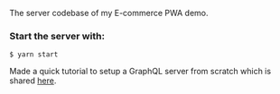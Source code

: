 The server codebase of my E-commerce PWA demo.

### Start the server with:

```shell
$ yarn start
```

Made a quick tutorial to setup a GraphQL server from scratch which is shared [here](https://github.com/nelsieborja/graphql-server).
